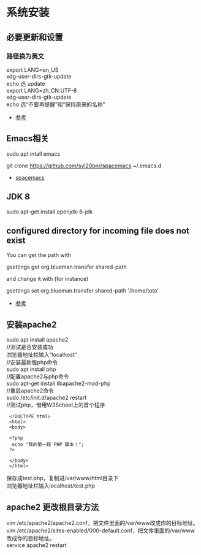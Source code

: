 # 系统安装
## 必要更新和设置
### 路径换为英文
export LANG=en_US  
xdg-user-dirs-gtk-update  
echo 选 update  
export LANG=zh_CN.UTF-8  
xdg-user-dirs-gtk-update  
echo 选“不要再提醒”和“保持原来的名称”  
* [参考](https://blog.csdn.net/ly890700/article/details/52269254)

## Emacs相关
sudo apt intall emacs  

git clone https://github.com/syl20bnr/spacemacs ~/.emacs.d  
* [spacemacs](http://spacemacs.org/)

## JDK 8
sudo apt-get install openjdk-8-jdk  

## configured directory for incoming file does not exist
You can get the path with  

gsettings get org.blueman.transfer shared-path  

and change it with (for instance)  

gsettings set org.blueman.transfer shared-path '/home/toto'  

* [参考](https://askubuntu.com/questions/837977/configured-directory-for-incoming-file-does-not-exist/901111)


## 安装apache2
sudo apt install apache2  
//测试是否安装成功  
浏览器地址栏输入“localhost”  
//安装最新版php命令  
sudo apt install php  
//配置apache2与php命令  
sudo apt-get install libapache2-mod-php  
//重启apache2命令  
sudo /etc/init.d/apache2 restart  
//测试php，借用W3School上的首个程序  

``` 
 <!DOCTYPE html>
 <html>
 <body>

 <?php
  echo "我的第一段 PHP 脚本！";
 ?>

 </body>
 </html>
```

保存成test.php，复制进/var/www/html目录下  
浏览器地址栏输入localhost/test.php  

## apache2 更改根目录方法

vim /etc/apache2/apache2.conf，把文件里面的/var/www改成你的目标地址。  
vim /etc/apache2/sites-enabled/000-default.conf，把文件里面的/var/www改成你的目标地址。  
service apache2 restart
